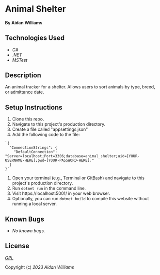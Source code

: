 # Animal Shelter

#### By Aidan Williams

## Technologies Used

* _C#_
* _.NET_
* _MSTest_

## Description

An animal tracker for a shelter. Allows users to sort animals by type, breed, or admittance date.

## Setup Instructions

1. Clone this repo.
1. Navigate to this project's production directory.
  1. Create a file called "appsettings.json"
  1. Add the following code to the file:
  
    `{
      "ConnectionStrings": {
        "DefaultConnection": "Server=localhost;Port=3306;database=animal_shelter;uid=[YOUR-USERNAME-HERE];pwd=[YOUR-PASSWORD-HERE];"
      }
    }`
1. Open your terminal (e.g., Terminal or GitBash) and navigate to this project's production directory.
1. Run `dotnet run` in the command line.
1. Visit https://localhost:5001/ in your web browser.
1. Optionally, you can run `dotnet build` to compile this website without running a local server.

## Known Bugs

* _No known bugs._

## License

_[GPL](https://en.wikipedia.org/wiki/GNU_General_Public_License)_

Copyright (c) _2023_ _Aidan Williams_